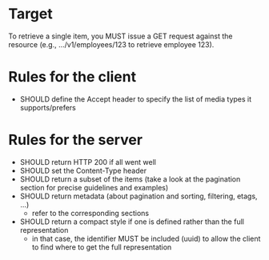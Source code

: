 # Target
To retrieve a single item, you MUST issue a GET request against the resource (e.g., .../v1/employees/123 to retrieve employee 123).

# Rules for the client
* SHOULD define the Accept header to specify the list of media types it supports/prefers

# Rules for the server
* SHOULD return HTTP 200 if all went well
* SHOULD set the Content-Type header
* SHOULD return a subset of the items (take a look at the pagination section for precise guidelines and examples)
* SHOULD return metadata (about pagination and sorting, filtering, etags, ...)
  * refer to the corresponding sections
* SHOULD return a compact style if one is defined rather than the full representation
  * in that case, the identifier MUST be included (uuid) to allow the client to find where to get the full representation